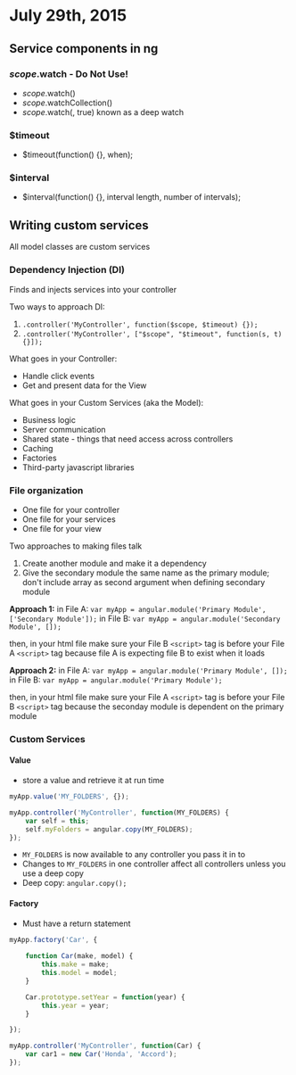 # July 29th, 2015

## Service components in ng

### $scope.$watch - Do Not Use!
- $scope.$watch()
- $scope.$watchCollection()
- $scope.$watch(, true) known as a deep watch

### $timeout
- $timeout(function() {}, when);

### $interval
- $interval(function() {}, interval length, number of intervals);

## Writing custom services

All model classes are custom services

### Dependency Injection (DI)

Finds and injects services into your controller

Two ways to approach DI:

1. `.controller('MyController', function($scope, $timeout) {});`
1. `.controller('MyController', ["$scope", "$timeout", function(s, t) {}]);`

What goes in your Controller:

- Handle click events
- Get and present data for the View

What goes in your Custom Services (aka the Model):

- Business logic
- Server communication
- Shared state - things that need access across controllers
- Caching
- Factories
- Third-party javascript libraries

### File organization

- One file for your controller
- One file for your services
- One file for your view

Two approaches to making files talk

1. Create another module and make it a dependency
1. Give the secondary module the same name as the primary module; don't include array as second argument when defining secondary module

**Approach 1:**
in File A: `var myApp = angular.module('Primary Module', ['Secondary Module']);`
in File B: `var myApp = angular.module('Secondary Module', []);`

then, in your html file make sure your File B `<script>` tag is before your File A `<script>` tag because file A is expecting file B to exist when it loads

**Approach 2:**
in File A: `var myApp = angular.module('Primary Module', []);`
in File B: `var myApp = angular.module('Primary Module');`

then, in your html file make sure your File A `<script>` tag is before your File B `<script>` tag because the seconday module is dependent on the primary module

### Custom Services

#### Value

- store a value and retrieve it at run time

```javascript
myApp.value('MY_FOLDERS', {});

myApp.controller('MyController', function(MY_FOLDERS) {
	var self = this; 
	self.myFolders = angular.copy(MY_FOLDERS);
});
```

- `MY_FOLDERS` is now available to any controller you pass it in to
- Changes to `MY_FOLDERS` in one controller affect all controllers unless you use a deep copy
- Deep copy: `angular.copy();`

#### Factory

- Must have a return statement

```javascript
myApp.factory('Car', {
	
	function Car(make, model) {
		this.make = make;
		this.model = model;
	}

	Car.prototype.setYear = function(year) {
		this.year = year;
	}

});

myApp.controller('MyController', function(Car) {
	var car1 = new Car('Honda', 'Accord');
});
```






